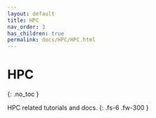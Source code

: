 ```yaml
---
layout: default
title: HPC
nav_order: 3
has_children: true
permalink: docs/HPC/HPC.html
---
```


# HPC
{: .no_toc }

HPC related tutorials and docs.
{: .fs-6 .fw-300 }